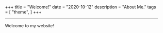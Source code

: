 +++
title = "Welcome!"
date = "2020-10-12"
description = "About Me."
tags = [
    "theme",
]
+++

***

Welcome to my website!

